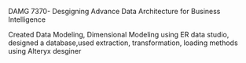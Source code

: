 DAMG 7370- Desgigning Advance Data Architecture for Business Intelligence

Created Data Modeling, Dimensional Modeling using ER data studio, designed a database,used extraction, transformation,
loading methods using Alteryx desginer
